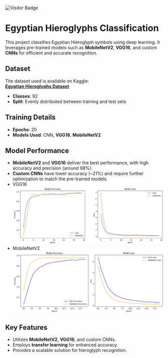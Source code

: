 ![Visitor Badge](https://visitor-badge.laobi.icu/badge?page_id=karimansor.DL-Egyptian-Hieroglyphs-Classification)

# Egyptian Hieroglyphs Classification

This project classifies Egyptian Hieroglyph symbols using deep learning. It leverages pre-trained models such as **MobileNetV2**, **VGG16**, and custom **CNNs** for efficient and accurate recognition.

## Dataset
The dataset used is available on Kaggle:  
[**Egyptian Hieroglyphs Dataset**](https://www.kaggle.com/datasets/alexandrepetit881234/egyptian-hieroglyphs)

- **Classes**: 92  
- **Split**: Evenly distributed between training and test sets  

## Training Details
- **Epochs**: 20  
- **Models Used**: CNN, **VGG16**, **MobileNetV2**

## Model Performance
- **MobileNetV2** and **VGG16** deliver the best performance, with high accuracy and precision (around 98%).
- **Custom CNNs** have lower accuracy (~21%) and require further optimization to match the pre-trained models.
- VGG16
  ![Alt text](VGG16RESULTS.png)
- MobileNetV2
  ![Alt text](MobileNetV2RESLUTS.png)


## Key Features
- Utilizes **MobileNetV2**, **VGG16**, and custom CNNs.
- Employs **transfer learning** for enhanced accuracy.
- Provides a scalable solution for hieroglyph recognition.

